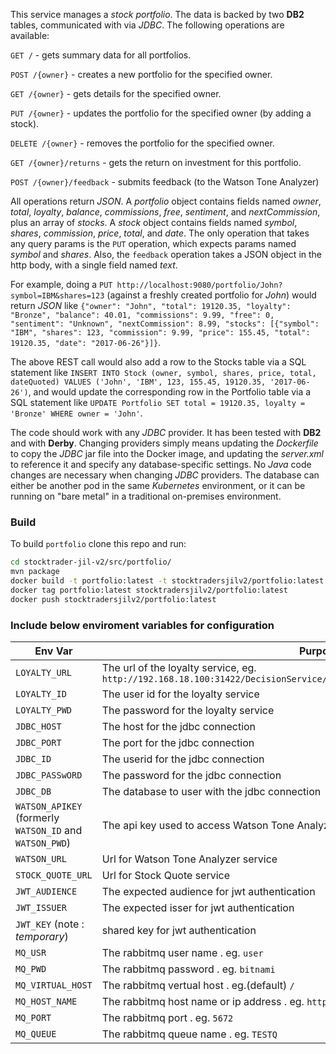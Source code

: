 <!--
       Copyright 2017 IBM Corp All Rights Reserved

   Licensed under the Apache License, Version 2.0 (the "License");
   you may not use this file except in compliance with the License.
   You may obtain a copy of the License at

       http://www.apache.org/licenses/LICENSE-2.0

   Unless required by applicable law or agreed to in writing, software
   distributed under the License is distributed on an "AS IS" BASIS,
   WITHOUT WARRANTIES OR CONDITIONS OF ANY KIND, either express or implied.
   See the License for the specific language governing permissions and
   limitations under the License.
-->

This service manages a *stock portfolio*.  The data is backed by two **DB2** tables, communicated with
via *JDBC*.  The following operations are available:

`GET /` - gets summary data for all portfolios.

`POST /{owner}` - creates a new portfolio for the specified owner.

`GET /{owner}` - gets details for the specified owner.

`PUT /{owner}` - updates the portfolio for the specified owner (by adding a stock).

`DELETE /{owner}` - removes the portfolio for the specified owner.

`GET /{owner}/returns` - gets the return on investment for this portfolio.

`POST /{owner}/feedback` - submits feedback (to the Watson Tone Analyzer)

All operations return *JSON*.  A *portfolio* object contains fields named *owner*, *total*, *loyalty*, *balance*,
*commissions*, *free*, *sentiment*, and *nextCommission*, plus an array of *stocks*.  A *stock* object contains
fields named *symbol*, *shares*, *commission*, *price*, *total*, and *date*.  The only operation that takes any
query params is the `PUT` operation, which expects params named *symbol* and *shares*.  Also, the `feedback`
operation takes a JSON object in the http body, with a single field named *text*.

For example, doing a `PUT http://localhost:9080/portfolio/John?symbol=IBM&shares=123` (against a freshly
created portfolio for *John*) would return *JSON* like `{"owner": "John", "total": 19120.35, "loyalty": "Bronze",
"balance": 40.01, "commissions": 9.99, "free": 0, "sentiment": "Unknown", "nextCommission": 8.99, "stocks":
[{"symbol": "IBM", "shares": 123, "commission": 9.99, "price": 155.45, "total": 19120.35, "date": "2017-06-26"}]}`.

The above REST call would also add a row to the Stocks table via a SQL statement like `INSERT INTO Stock
(owner, symbol, shares, price, total, dateQuoted) VALUES ('John', 'IBM', 123, 155.45, 19120.35, '2017-06-26')`,
and would update the corresponding row in the Portfolio table via a SQL statement like
`UPDATE Portfolio SET total = 19120.35, loyalty = 'Bronze' WHERE owner = 'John'`.

The code should work with any *JDBC* provider.  It has been tested with **DB2** and with **Derby**.  Changing
providers simply means updating the *Dockerfile* to copy the *JDBC* jar file into the Docker image, and updating
the *server.xml* to reference it and specify any database-specific settings.  No *Java* code changes are necessary
when changing *JDBC* providers.  The database can either be another pod in the same *Kubernetes* environment, or
it can be running on "bare metal" in a traditional on-premises environment.
 
 
 ### Build
To build `portfolio` clone this repo and run:
```bash
cd stocktrader-jil-v2/src/portfolio/
mvn package
docker build -t portfolio:latest -t stocktradersjilv2/portfolio:latest .
docker tag portfolio:latest stocktradersjilv2/portfolio:latest
docker push stocktradersjilv2/portfolio:latest
```

### Include below enviroment variables for configuration
| Env Var | Purpose |
|---------|---------|
|`LOYALTY_URL` | The url of the loyalty service, eg. `http://192.168.18.100:31422/DecisionService/rest/v1/ICP_Trader_Dev_1/determineLoyalty` |
|`LOYALTY_ID`| The user id for the loyalty service|
|`LOYALTY_PWD`| The password for the loyalty service|
|`JDBC_HOST` | The host for the jdbc connection |
|`JDBC_PORT` | The port for the jdbc connection | 
|`JDBC_ID` | The userid for the jdbc connection |
|`JDBC_PASSwORD` | The password for the jdbc connection |
|`JDBC_DB` | The database to user with the jdbc connection | 
|`WATSON_APIKEY` (formerly `WATSON_ID` and `WATSON_PWD`)| The api key used to access Watson Tone Analyzer service |
|`WATSON_URL` | Url for Watson Tone Analyzer service |
|`STOCK_QUOTE_URL` | Url for Stock Quote service | 
|`JWT_AUDIENCE` | The expected audience for jwt authentication |
|`JWT_ISSUER` | The expected isser for jwt authentication | 
|`JWT_KEY` (note : *temporary*) | shared key for jwt authentication |
|`MQ_USR` | The rabbitmq user name . eg. `user`|
|`MQ_PWD` | The rabbitmq password . eg. `bitnami`|
|`MQ_VIRTUAL_HOST` | The rabbitmq vertual host . eg.(default) `/`|
|`MQ_HOST_NAME` | The rabbitmq host name or ip address . eg. `http://myrabbitmq.local`|
|`MQ_PORT` | The rabbitmq port . eg. `5672`|
|`MQ_QUEUE` | The rabbitmq queue name . eg. `TESTQ`|


